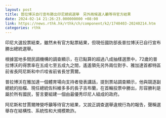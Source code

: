 ```yaml
---
layout: post
title: 普拉博沃自行宣布勝出印尼總統選舉　另外兩候選人籲等待官方結果
date: 2024-02-14 21:26:23.000000000 +08:00
link: https://news.rthk.hk/rthk/ch/component/k2/1740403-20240214.htm
categories: rthk
---
```


印尼大選投票結束，雖然未有官方點票結果，但現任國防部長普拉博沃已自行宣布勝出總統選舉。

根據當地多間民調機構的調查顯示，在已點算的超過八成抽樣選票中，72歲的普拉博沃的得票率在五成七至五成九之間，遙遙領先另外兩位對手、雅加達首都特區前省長阿尼斯和中爪哇省前省長甘賈爾。

普拉博沃在雅加達一個體育場向支持者發表講話，提到票站調查顯示，他與競逐副總統的拍檔、現任總統佐科維多多的長子吉布蘭，在首輪投票中勝出，形容勝利是屬於所有國民，誓言要組建一個由最優秀印尼人組成的政府。

阿尼斯和甘賈爾陣營呼籲等待官方結果，又說正調查選舉違規行為的報告，聲稱選舉存在結構性、系統性和大規模欺詐。
